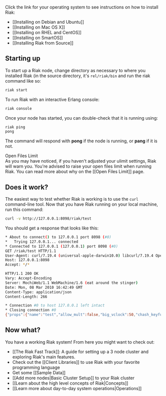 Click the link for your operating system to see instructions on how to install Riak:

  * [[Installing on Debian and Ubuntu]]
  * [[Installing on Mac OS X]]
  * [[Installing on RHEL and CentOS]]
  * [[Installing on SmartOS]]
  * [[Installing Riak from Source]]

## Starting up
To start up a Riak node, change directory as necessary to where you installed Riak (in the source directory, it's `rel/riak/bin` and run the riak command like so:

```bash
riak start
```

To run Riak with an interactive Erlang console:

```bash
riak console
```

Once your node has started, you can double-check that it is running using:

```bash
riak ping
pong
```

The command will respond with **pong** if the node is running, or **pang** if it is not.

<div class="note"><div class="title">Open Files Limit</div>
As you may have noticed, if you haven't adjusted your ulimit settings, Riak will warn you. You're advised to raise your open files limit when running Riak. You can read more about why on the [[Open Files Limit]] page.</div>

## Does it work?
The easiest way to test whether Riak is working is to use the `curl` command-line tool. Now that you have Riak running on your local machine, run this command:

```bash
curl -v http://127.0.0.1:8098/riak/test
```

You should get a response that looks like this:

```bash
* About to connect() to 127.0.0.1 port 8098 (#0)
*   Trying 127.0.0.1... connected
* Connected to 127.0.0.1 (127.0.0.1) port 8098 (#0)
GET /riak/test HTTP/1.1
User-Agent: curl/7.19.4 (universal-apple-darwin10.0) libcurl/7.19.4 OpenSSL/0.9.8l zlib/1.2.3
Host: 127.0.0.1:8098
Accept: */*

HTTP/1.1 200 OK
Vary: Accept-Encoding
Server: MochiWeb/1.1 WebMachine/1.6 (eat around the stinger)
Date: Mon, 08 Mar 2010 16:42:49 GMT
Content-Type: application/json
Content-Length: 266

* Connection #0 to host 127.0.0.1 left intact
* Closing connection #0
{"props":{"name":"test","allow_mult":false,"big_vclock":50,"chash_keyfun":{"mod":"riak_util","fun":"chash_std_keyfun"},"linkfun":{"mod":"raw_link_walker_resource","fun":"mapreduce_linkfun"},"n_val":3,"old_vclock":86400,"small_vclock":10,"young_vclock":20},"keys":[]}
```

## Now what?
You have a working Riak system! From here you might want to check out:

  * [[The Riak Fast Track]]: A guide for setting up a 3 node cluster and exploring Riak's main features.
  * Check out the [[Client Libraries]] to use Riak with your favorite programming language
  * Get some [[Sample Data]]
  * [[Add more nodes|Basic Cluster Setup]] to your Riak cluster
  * [[Learn about the high level concepts of Riak|Concepts]]
  * [[Learn more about day-to-day system operations|Operations]]
